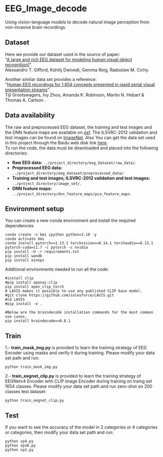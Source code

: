 # EEG_Image_decode
Using vision-language models to decode natural image perception from non-invasive brain recordings.

## Dataset
Here we provide our dataset used in the source of paper:</br>"[A large and rich EEG dataset for modeling human visual object recognition](https://www.sciencedirect.com/science/article/pii/S1053811922008758?via%3Dihub)]".</br>
Alessandro T. Gifford, Kshitij Dwivedi, Gemma Roig, Radoslaw M. Cichy.


Another similar data set provides a reference:</br>"[Human EEG recordings for 1,854 concepts presented in rapid serial visual presentation streams](https://www.nature.com/articles/s41597-021-01102-7)".</br>
Tijl Grootswagers, Ivy Zhou, Amanda K. Robinson, Martin N. Hebart & Thomas A. Carlson .


## Data availability
The raw and preprocessed EEG dataset, the training and test images and the DNN feature maps are available on [osf](https://osf.io/3jk45/). The ILSVRC-2012 validation and test images can be found on [ImageNet](https://www.image-net.org/download.php). 
Also You can get the data set used in this project through the Baidu web disk link [here](https://pan.baidu.com/s/1-1hgpoi4nereLVqE4ylE_g?pwd=nid5).</br>
To run the code, the data must be downloaded and placed into the following directories:

- **Raw EEG data:** `../project_directory/eeg_dataset/raw_data/`.
- **Preprocessed EEG data:** `../project_directory/eeg_dataset/preprocessed_data/`.
- **Training and test images; ILSVRC-2012 validation and test images:** `../project_directory/image_set/`.
- **DNN feature maps:** `../project_directory/dnn_feature_maps/pca_feature_maps`.


## Environment setup
You can create a new conda environment and install the required dependencies
```
conda create -n bmi ipython python=3.10 -y
conda activate bmi
conda install pytorch==1.13.1 torchvision==0.14.1 torchaudio==0.13.1 pytorch-cuda=11.7 -c pytorch -c nvidia
pip install -U -r requirements.txt
pip install wandb
pip install einops
```
Additional environments needed to run all the code:
```
#install clip
#pip install openai-clip
pip install open_clip_torch
# LAVIS makes it possible to use any published CLIP base model.
#git clone https://github.com/salesforce/LAVIS.git
#cd LAVIS
#pip install -e .

#Below are the braindecode installation commands for the most common use cases.
pip install braindecode==0.8.1
```
## Train 
1.- **train_mask_img.py** is provided to learn the training strategy of EEG Encoder using masks and verify it during training. Please modify your data set path and run:
```
python train_mask_img.py
```
2.- **train_eegnet_clip.py** is provided to learn the training strategy of EEGNetv4 Encoder with CLIP image Encoder during training on traing set 1654 classes. Please modify your data set path and run zero-shot on 200 classes test dataset:
```
python train_eegnet_clip.py
```
## Test 
If you want to see the accuracy of the model in 2 categories or 4 categories or categories, then modify your data set path and run:
```
python sp4.py
python sp10.py
python sp2.py
```
